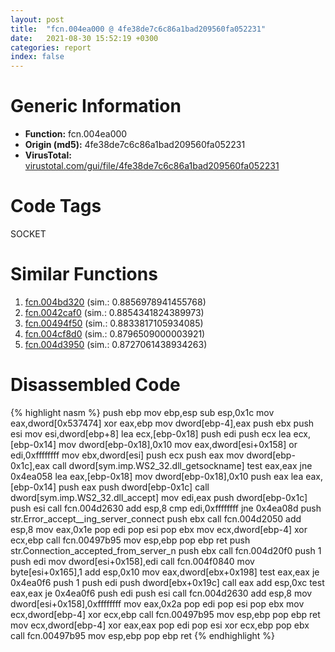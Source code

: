 ```yaml
---
layout: post
title:  "fcn.004ea000 @ 4fe38de7c6c86a1bad209560fa052231"
date:   2021-08-30 15:52:19 +0300
categories: report
index: false
---
```


# Generic Information
- **Function:** fcn.004ea000
- **Origin (md5):** 4fe38de7c6c86a1bad209560fa052231
- **VirusTotal:** [virustotal.com/gui/file/4fe38de7c6c86a1bad209560fa052231][virustotal_ref]

# Code Tags
<span class="tag" id="SOCKET">SOCKET</span>


# Similar Functions

1. [fcn.004bd320][similar_1_ref] (sim.: 0.8856978941455768)
2. [fcn.0042caf0][similar_2_ref] (sim.: 0.8854341824389973)
3. [fcn.00494f50][similar_3_ref] (sim.: 0.8833817105934085)
4. [fcn.004cf8d0][similar_4_ref] (sim.: 0.8796509000003921)
5. [fcn.004d3950][similar_5_ref] (sim.: 0.8727061438934263)


# Disassembled Code

{% highlight nasm %}
push ebp
mov ebp,esp
sub esp,0x1c
mov eax,dword[0x537474]
xor eax,ebp
mov dword[ebp-4],eax
push ebx
push esi
mov esi,dword[ebp+8]
lea ecx,[ebp-0x18]
push edi
push ecx
lea ecx,[ebp-0x14]
mov dword[ebp-0x18],0x10
mov eax,dword[esi+0x158]
or edi,0xffffffff
mov ebx,dword[esi]
push ecx
push eax
mov dword[ebp-0x1c],eax
call dword[sym.imp.WS2_32.dll_getsockname]
test eax,eax
jne 0x4ea058
lea eax,[ebp-0x18]
mov dword[ebp-0x18],0x10
push eax
lea eax,[ebp-0x14]
push eax
push dword[ebp-0x1c]
call dword[sym.imp.WS2_32.dll_accept]
mov edi,eax
push dword[ebp-0x1c]
push esi
call fcn.004d2630
add esp,8
cmp edi,0xffffffff
jne 0x4ea08d
push str.Error_accept__ing_server_connect
push ebx
call fcn.004d2050
add esp,8
mov eax,0x1e
pop edi
pop esi
pop ebx
mov ecx,dword[ebp-4]
xor ecx,ebp
call fcn.00497b95
mov esp,ebp
pop ebp
ret 
push str.Connection_accepted_from_server_n
push ebx
call fcn.004d20f0
push 1
push edi
mov dword[esi+0x158],edi
call fcn.004f0840
mov byte[esi+0x165],1
add esp,0x10
mov eax,dword[ebx+0x198]
test eax,eax
je 0x4ea0f6
push 1
push edi
push dword[ebx+0x19c]
call eax
add esp,0xc
test eax,eax
je 0x4ea0f6
push edi
push esi
call fcn.004d2630
add esp,8
mov dword[esi+0x158],0xffffffff
mov eax,0x2a
pop edi
pop esi
pop ebx
mov ecx,dword[ebp-4]
xor ecx,ebp
call fcn.00497b95
mov esp,ebp
pop ebp
ret 
mov ecx,dword[ebp-4]
xor eax,eax
pop edi
pop esi
xor ecx,ebp
pop ebx
call fcn.00497b95
mov esp,ebp
pop ebp
ret 
{% endhighlight %}


[similar_1_ref]: /report/fcn.004bd320@1160595edb203a63cb2ca3ce2ff04f47
[similar_2_ref]: /report/fcn.0042caf0@e2ba7f10eb234338a49853c34d7d9c56
[similar_3_ref]: /report/fcn.00494f50@be7fba7cc724acf4ae2900d99e0fc9c3
[similar_4_ref]: /report/fcn.004cf8d0@279a61b1e76da49531f1f16fd1102a2d
[similar_5_ref]: /report/fcn.004d3950@4fe38de7c6c86a1bad209560fa052231
[virustotal_ref]: https://www.virustotal.com/gui/file/4fe38de7c6c86a1bad209560fa052231